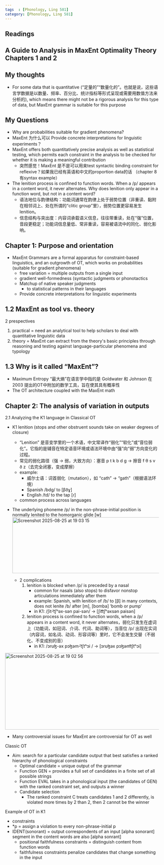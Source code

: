 ```yaml
---
tags  : [Phonology, Ling 581]
category: [Phonology, Ling 581]
---
```


## Readings

## A Guide to Analysis in MaxEnt Optimality Theory Chapters 1 and 2

## My thoughts 
- For some data that is quantitative (“定量的”“数量化的”。也就是说，这些语言学数据是以数量、频率、百分比、统计指标等形式呈现或需要用数值方法来分析的), which means there might not be a rigorous analysis for this type of data, but MaxEnt grammar is suitable for this purpose

## My Questions
- Why are probabilities suitable for gradient phenomena?
- MaxEnt 为什么可以 Provide concrete interpretations for linguistic experiments？
- MaxEnt offers both quantitatively precise analysis as well as statistical testing, which permits each constraint in the analysis to be checked for whether it is making a meaningful contribution
  - 突然感觉！MaxEnt 是不是可以用来test syntactic binding constraint for reflexive？如果我已经有英语和中文的proportion data的话 （chapter 8 有syntax example）
- The lenition process is confined to function words. When a /p/ appears in a content word, it never alternates. Why does lenition only appear in a function word, but not in a content word?
  - 语法地位与韵律结构：功能词通常在韵律上处于弱势位置（非重读、黏附在相邻词上、处在所谓的“clitic group”里），弱势位置更容易发生lenition。
  -  信息结构与突出度：内容词承载语义信息，往往带重读，处在“强”位置，音段更稳定；功能词信息量低、常非重读，容易被语流中的同化、弱化影响。


  
## Chapter 1: Purpose and orientation
- MaxEnt Grammars are a formal apparatus for constraint-based linguistics, and an outgrowth of OT, which works on probabilities (suitable for gradient phenomena)
  - free variation = multiple outputs from a single input
  - gradient well-formedness (syntactic judgments or phonotactics
  - Matchup of native speaker judgments
    - to statistical patterns in their languages
  - Provide concrete interpretations for linguistic experiments

## 1.2 MaxEnt as tool vs. theory
2 prespectives
  1. practical = need an analytical tool to help scholars to deal with quantitative linguistic data
  2. theory = MaxEnt can extract from the theory's basic principles through reasoning and testing against language-particular phenomena and typology

## 1.3 Why is it called “MaxEnt”?
- Maximum Entropy “最大熵”在语言学中指的是 Goldwater 和 Johnson 在 2003  提出的OT中附加的数学工具，旨在使其具有概率性
- The OT architecture coupled with the MaxEnt math

## Chapter 2: The analysis of variation in outputs
2.1 Analyzing the K1 language in Classical OT

- K1 lenition (stops and other obstruent sounds take on weaker degrees of closure)
  - “Lenition” 是音变学里的一个术语，中文常译作“弱化”“软化”或“音位弱化”。它指的是辅音在特定语音环境或语法环境中由“强”向“弱”方向变化的过程。
  - 常见的弱化路径（强 → 弱，大致方向）：塞音 p t k b d g → 擦音 f θ s v ð z（去完全闭塞，变成摩擦）
  - example:
    - 威尔士语：词首弱化（mutation），如 “cath” → “gath”（根据语法环境）
    - Spanish /bdg/ to [βðɣ]
    - English /td/ to the tap [ɾ]
  - common process across languages
- The underlying phoneme /p/ in the non-phrase-initial position is normally lenited to the homorganic glide [w]
  <img width="508" height="183" alt="Screenshot 2025-08-25 at 19 03 15" src="https://github.com/user-attachments/assets/3663e00c-13f6-4590-8f4d-972fd608b72d" />

  - 2 complications
    1. lenition is blocked when /p/ is preceded by a nasal 
       - common for nasals (also stops) to disfavor nonstop articulations immediately after them
       - example: Spanish, with lenition of /b/ to [β] in many contexts, does not lenite /b/ after [m], [bomba] ‘bomb or pump’
       - in K1: /ʃit-͡tʃʰəx-sən pai-sən/ → [ʃit͡tʃʰəxsən paisən]
    2. lenition process is confined to function words, when a /p/ appears in a content word, it never alternates，弱化只发生在虚词上（功能词，如冠词、介词、代词、助词等），当音位 /p/ 出现在实词（内容词，如名词、动词、形容词等）里时，它不会发生交替（不弱化、不变成别的音）
       - in K1: /ɔrʊɮ-əx pɔɮəm-͡tʃtʰɔi / → [ɔrʊɮəx pɔɮəm͡tʃtʰɔi]

<img width="526" height="251" alt="Screenshot 2025-08-25 at 19 02 56" src="https://github.com/user-attachments/assets/8dd2476d-7071-41b0-9623-ad9a95fd4559" />

- Many controversial issues for MaxEnt are controversial for OT as well
  
Classic OT
- Aim: search for a particular candidate output that best satisfies a ranked hierarchy of phonological constraints
  - Optimal candidate = unique output of the grammar
  - Function GEN = provides a full set of candidates in a finite set of all possible strings
  - Function EVAL takes in a phonological input (the candidates of GEN) with the ranked constraint set, and outputs a winner
  - Candidate selection
    - The ranked constraint C treats candidates 1 and 2 differently, is violated more times by 2 than 2, then 2 cannot be the winner

 Example of OT in K1
 - constraints
 - *p = assign a violation to every non-phrase-initial p
 - IDENT(sonorant) = output correspondents of an input [alpha sonorant] segment in the content words are also [alpha sonrant]
   - positional faithfulness constraints = distinguish content from function words
   - faithfulness constraints penalize candidates that change something in the input 
